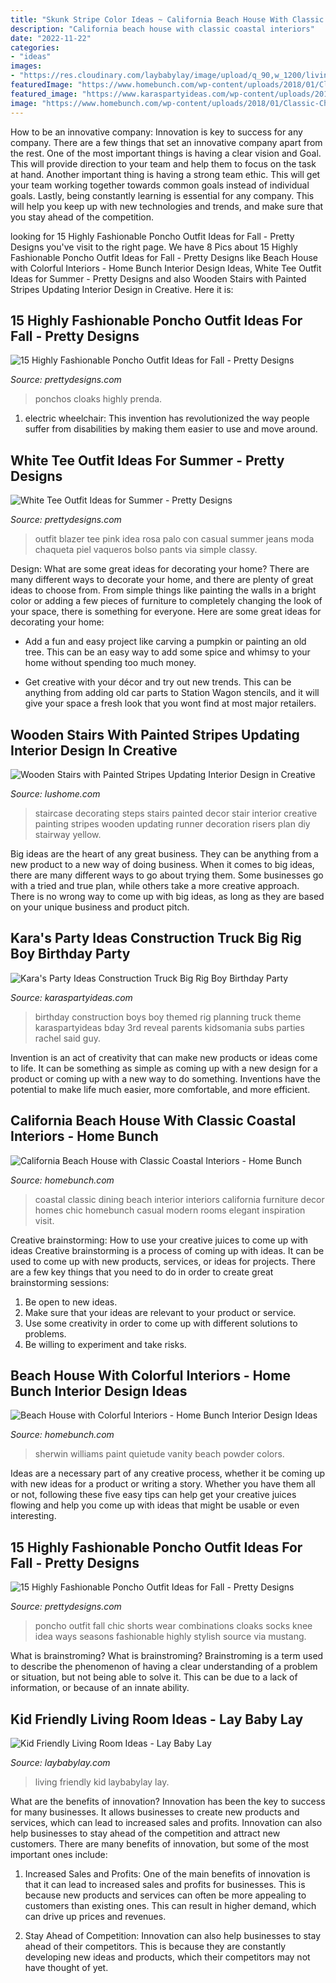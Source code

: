 ```yaml
---
title: "Skunk Stripe Color Ideas ~ California Beach House With Classic Coastal Interiors"
description: "California beach house with classic coastal interiors"
date: "2022-11-22"
categories:
- "ideas"
images:
- "https://res.cloudinary.com/laybabylay/image/upload/q_90,w_1200/living_room_redo-55_i3ewxb.jpg"
featuredImage: "https://www.homebunch.com/wp-content/uploads/2018/01/Classic-Chic-Coastal-Dining-Room-Classic-Chic-Coastal-Dining-Room-Decor-Classic-Chic-Coastal-Dining-Room-Furniture-Classic-Chic-Coastal-Dining-Room.jpg"
featured_image: "https://www.karaspartyideas.com/wp-content/uploads/2012/12/36_600x888.jpg"
image: "https://www.homebunch.com/wp-content/uploads/2018/01/Classic-Chic-Coastal-Dining-Room-Classic-Chic-Coastal-Dining-Room-Decor-Classic-Chic-Coastal-Dining-Room-Furniture-Classic-Chic-Coastal-Dining-Room.jpg"
---
```



How to be an innovative company:
Innovation is key to success for any company. There are a few things that set an innovative company apart from the rest. One of the most important things is having a clear vision and Goal. This will provide direction to your team and help them to focus on the task at hand. Another important thing is having a strong team ethic. This will get your team working together towards common goals instead of individual goals. Lastly, being constantly learning is essential for any company. This will help you keep up with new technologies and trends, and make sure that you stay ahead of the competition.

	

		
looking for 15 Highly Fashionable Poncho Outfit Ideas for Fall - Pretty Designs you've visit to the right page. We have 8 Pics about 15 Highly Fashionable Poncho Outfit Ideas for Fall - Pretty Designs like Beach House with Colorful Interiors - Home Bunch Interior Design Ideas, White Tee Outfit Ideas for Summer - Pretty Designs and also Wooden Stairs with Painted Stripes Updating Interior Design in Creative. Here it is:
		
    
## 15 Highly Fashionable Poncho Outfit Ideas For Fall - Pretty Designs

<img loading=lazy src="https://www.prettydesigns.com/wp-content/uploads/2014/09/Gorgeous-Poncho-Outfit-Idea-for-Fall.jpg" onerror="this.onerror=null;this.src='https://tse1.mm.bing.net/th?id=OIP.NkZED4tDBXoO7oi8voC9igHaK9&amp;pid=15.1';" alt="15 Highly Fashionable Poncho Outfit Ideas for Fall - Pretty Designs">

_Source: prettydesigns.com_

>ponchos cloaks highly prenda. 

	

1) electric wheelchair: This invention has revolutionized the way people suffer from disabilities by making them easier to use and move around.

    
## White Tee Outfit Ideas For Summer - Pretty Designs

<img loading=lazy src="http://www.prettydesigns.com/wp-content/uploads/2014/05/White-Tee-Outfit-Idea-with-Pink-Blazer.jpg" onerror="this.onerror=null;this.src='https://tse3.mm.bing.net/th?id=OIP.E5tNjfJzBiqfkyhsyoeKmgHaK2&amp;pid=15.1';" alt="White Tee Outfit Ideas for Summer - Pretty Designs">

_Source: prettydesigns.com_

>outfit blazer tee pink idea rosa palo con casual summer jeans moda chaqueta piel vaqueros bolso pants via simple classy. 

	

Design: What are some great ideas for decorating your home?
There are many different ways to decorate your home, and there are plenty of great ideas to choose from. From simple things like painting the walls in a bright color or adding a few pieces of furniture to completely changing the look of your space, there is something for everyone. Here are some great ideas for decorating your home: 
- Add a fun and easy project like carving a pumpkin or painting an old tree. This can be an easy way to add some spice and whimsy to your home without spending too much money. 

- Get creative with your décor and try out new trends. This can be anything from adding old car parts to Station Wagon stencils, and it will give your space a fresh look that you wont find at most major retailers.

    
## Wooden Stairs With Painted Stripes Updating Interior Design In Creative

<img loading=lazy src="http://www.lushome.com/wp-content/uploads/2013/02/staircase-risers-steps-painting-stairs-decorating-5.jpg" onerror="this.onerror=null;this.src='https://tse1.mm.bing.net/th?id=OIP.TJOkbBPQWxVOfYxid17vTgAAAA&amp;pid=15.1';" alt="Wooden Stairs with Painted Stripes Updating Interior Design in Creative">

_Source: lushome.com_

>staircase decorating steps stairs painted decor stair interior creative painting stripes wooden updating runner decoration risers plan diy stairway yellow. 

	

Big ideas are the heart of any great business. They can be anything from a new product to a new way of doing business. When it comes to big ideas, there are many different ways to go about trying them. Some businesses go with a tried and true plan, while others take a more creative approach. There is no wrong way to come up with big ideas, as long as they are based on your unique business and product pitch.

    
## Kara&#039;s Party Ideas Construction Truck Big Rig Boy Birthday Party

<img loading=lazy src="https://www.karaspartyideas.com/wp-content/uploads/2012/12/36_600x888.jpg" onerror="this.onerror=null;this.src='https://tse1.mm.bing.net/th?id=OIP.l61zY0o14DcUxqle8E5BegHaK9&amp;pid=15.1';" alt="Kara&#039;s Party Ideas Construction Truck Big Rig Boy Birthday Party">

_Source: karaspartyideas.com_

>birthday construction boys boy themed rig planning truck theme karaspartyideas bday 3rd reveal parents kidsomania subs parties rachel said guy. 

	

Invention is an act of creativity that can make new products or ideas come to life. It can be something as simple as coming up with a new design for a product or coming up with a new way to do something. Inventions have the potential to make life much easier, more comfortable, and more efficient.

    
## California Beach House With Classic Coastal Interiors - Home Bunch

<img loading=lazy src="https://www.homebunch.com/wp-content/uploads/2018/01/Classic-Chic-Coastal-Dining-Room-Classic-Chic-Coastal-Dining-Room-Decor-Classic-Chic-Coastal-Dining-Room-Furniture-Classic-Chic-Coastal-Dining-Room.jpg" onerror="this.onerror=null;this.src='https://tse3.mm.bing.net/th?id=OIP.ej4CwBTEHW8XKjR_4EFzRAHaKM&amp;pid=15.1';" alt="California Beach House with Classic Coastal Interiors - Home Bunch">

_Source: homebunch.com_

>coastal classic dining beach interior interiors california furniture decor homes chic homebunch casual modern rooms elegant inspiration visit. 

	

Creative brainstorming: How to use your creative juices to come up with ideas
Creative brainstorming is a process of coming up with ideas. It can be used to come up with new products, services, or ideas for projects. There are a few key things that you need to do in order to create great brainstorming sessions:
1. Be open to new ideas.
2. Make sure that your ideas are relevant to your product or service.
3. Use some creativity in order to come up with different solutions to problems.
4. Be willing to experiment and take risks.

    
## Beach House With Colorful Interiors - Home Bunch Interior Design Ideas

<img loading=lazy src="https://homebunch.com/wp-content/uploads/Sherwin-Williams-Paint-Colors.-Sherwin-Williams-SW6212-Quietude.-SherwinWilliams-SW6212-Quietude.-.jpg" onerror="this.onerror=null;this.src='https://tse1.mm.bing.net/th?id=OIP.L53Ru9Ug1RyZsxH6byWExAHaK-&amp;pid=15.1';" alt="Beach House with Colorful Interiors - Home Bunch Interior Design Ideas">

_Source: homebunch.com_

>sherwin williams paint quietude vanity beach powder colors. 

	

Ideas are a necessary part of any creative process, whether it be coming up with new ideas for a product or writing a story. Whether you have them all or not, following these five easy tips can help get your creative juices flowing and help you come up with ideas that might be usable or even interesting.

    
## 15 Highly Fashionable Poncho Outfit Ideas For Fall - Pretty Designs

<img loading=lazy src="http://www.prettydesigns.com/wp-content/uploads/2014/09/Chic-Poncho-Outfit-Idea-for-Fall.jpg" onerror="this.onerror=null;this.src='https://tse1.mm.bing.net/th?id=OIP.8WNR1zStpefMIqvKa2St3QHaKz&amp;pid=15.1';" alt="15 Highly Fashionable Poncho Outfit Ideas for Fall - Pretty Designs">

_Source: prettydesigns.com_

>poncho outfit fall chic shorts wear combinations cloaks socks knee idea ways seasons fashionable highly stylish source via mustang. 

	

What is brainstroming?
What is brainstroming? Brainstroming is a term used to describe the phenomenon of having a clear understanding of a problem or situation, but not being able to solve it. This can be due to a lack of information, or because of an innate ability.

    
## Kid Friendly Living Room Ideas - Lay Baby Lay

<img loading=lazy src="https://res.cloudinary.com/laybabylay/image/upload/q_90,w_1200/living_room_redo-55_i3ewxb.jpg" onerror="this.onerror=null;this.src='https://tse4.mm.bing.net/th?id=OIP.iYaGGw_xkJdgdeJPC9JUzgHaK6&amp;pid=15.1';" alt="Kid Friendly Living Room Ideas - Lay Baby Lay">

_Source: laybabylay.com_

>living friendly kid laybabylay lay. 

	

What are the benefits of innovation?
Innovation has been the key to success for many businesses. It allows businesses to create new products and services, which can lead to increased sales and profits. Innovation can also help businesses to stay ahead of the competition and attract new customers.
There are many benefits of innovation, but some of the most important ones include:

1) Increased Sales and Profits: One of the main benefits of innovation is that it can lead to increased sales and profits for businesses. This is because new products and services can often be more appealing to customers than existing ones. This can result in higher demand, which can drive up prices and revenues.

2) Stay Ahead of Competition: Innovation can also help businesses to stay ahead of their competitors. This is because they are constantly developing new ideas and products, which their competitors may not have thought of yet.

